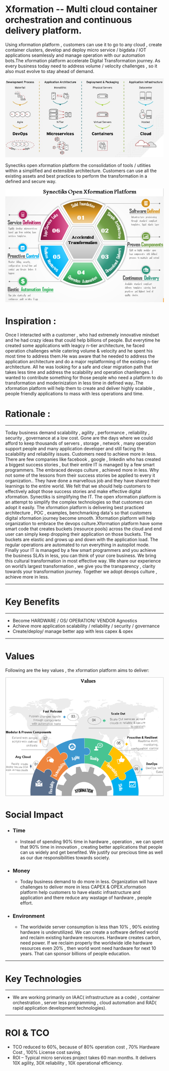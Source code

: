 # **Xformation -- Multi cloud container orchestration and continuous delivery platform.**

Using xformation platform , customers can use it to go to any cloud , create container clusters, develop and deploy micro service / bigdata / IOT applications seamlessly and manage operation with our automation bots.The xformation platform accelerate   Digital Transformation journey. As every business today need to address volume / velocity challenges , so it also must evolve to stay ahead of demand.

![](/assets/it-evolve.png)

Synectiks open xformation platform the consolidation of tools / utlities within a simplified and extensible architecture. Customers can use all the existing assets and best practices to perform  the transformation in a defined and secure way.

![](/assets/xformation.png)

# Inspiration :

Once I interacted with a customer , who had extremely innovative mindset and he had crazy ideas that could help billions of people. But everytime he created some applications  with leagcy n-tier architecture, he faced operation challenges while catering volume & velocity and he spent his most time to address them.He was aware that he needed to address the application architecture and do a major replatforming of the existing n-tier architecture. All he was looking for a safe and clear migration path that takes less time and address the scalability and operation chanllenges. I wanted to contribute something for those people who need a platform to do transformation and moderinization in less time in defined way..The xformation platform will help them to create and deliver  highly scalable , people friendly applications to mass with less operations and time.

# Rationale :

---

Today business demand scalability , agility , performance , reliability , security , governance at a low cost. Gone are the days where we could afford to keep thousands of servers , storage , network , many operation support people and many application developer and still facing the scalability and reliability issues. Customers need to achieve more in less. There are few companies like facebook , google , linkedin who has created a biggest success stories , but their entire IT is managed by a few smart programmers. The embraced devops culture , achieved more in less. Why not some of the lessons from their success stories be applied to every it organization.. They have done a marvellous job and they have shared their learnings to the entire world. We felt that we should help customers to effectively adopt those success stories and make effective digital xformation. Synectiks is simplifying the IT. The open xformation  platform is an attempt to simplify the complex technologies so that customers can adopt it easily. The xformation platform is delivering best practiced architecture , POC , examples, benchmarking data's so that customers digital xformation journey become smooth. Xformation platform will help organization to embrace the devops culture.Xformation platform  have some smart code that creates buckets \(resource pools\) across the cloud and end user can  simply keep dropping their application on those buckets. The buckets are elastic and grows up and down with the application load. The regular operations are automated to run everything in autopilot mode. Finally your IT is managed by a few smart programmers and you achieve the business SLA’s in less, you can think of your core business. We bring this cultural transformation in most effective way. We share our experience on world’s largest transformation , we give you the transparency , clarity towards your transformation journey. Together we adopt devops culture , achieve more in less.

---

# Key Benefits

---

* Become HARDWARE / OS/ OPERATION/ VENDOR Agnostics
* Achieve  more application scalability / reliability / security / governance
* Create/deploy/ manage better app with less capex & opex

---

# Values

Following are the key values , the xformation platform aims to deliver:

![](/assets/values.png)

# Social Impact

* ### Time

  * Instead of spending 90% time in hardware , operation , we can spent that 90% time in innovation , creating better applications that  people can us widely and get benefited. We justify our precious time as well as our due responsibilities towards society.
* ### Money

  * Today business demand to do more in less. Organization will have challenges to deliver more in less CAPEX & OPEX.xformation platform help customers to have elastic infrastructure and application and there reduce any wastage of hardware , people effort. 
* ### Environment

  * The worldwide server consumption is less than 10% , 90% existing hardware is underutilized. We can  create a software defined world and reclaim existing hardware resources. Hardware  creates carbon, need power. If we reclaim properly the worldwide idle hardware resources even 20% , then world wont need hardware for next 10 years. That can sponsor billions of people education.

---

# Key Technologies

---

* We are working primarily on IAAC\( infrastructure as a code\) , container orchestration , server less programming , cloud automation and RAD\( rapid application development technologies\).

---

# ROI & TCO

* TCO reduced to 60%, because of 80% operation cost , 70% Hardware Cost , 100% License cost saving.
* ROI – Typical micro services project takes 60 man months. It delivers 10X agility, 30X reliability , 10X operational efficiency.



